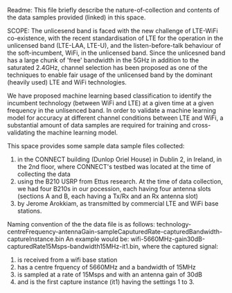 Readme:
This file briefly describe the nature-of-collection and contents of the data samples provided (linked) in this space.

SCOPE:
The unlicesend band is faced with the new challenge of LTE-WiFi co-existence, with the recent standardisation of LTE for the operation in the unlicensed band (LTE-LAA, LTE-U), and the listen-before-talk behaviour of the soft-incumbent, WiFi, in the unlicensed band. Since the unlicesned band has a large chunk of 'free' bandwidth in the 5GHz in addition to the saturated 2.4GHz, channel selection has been proposed as one of the techniques to enable fair usage of the unlicensed band by the dominant (heavily used) LTE and WiFi technologies.

We have proposed machine learning based classification to identify the incumbent technology (between WiFi and LTE) at a given time at a given frequency in the unlisenced band. In order to validate a machine learning model for accuracy at different channel conditions between LTE and WiFi, a substantial amount of data samples are required for training and cross-validating the machine learning model.

This space provides some sample data sample files collected:
  1. in the CONNECT building (Dunlop Oriel House) in Dublin 2, in Ireland, in the 2nd floor, where CONNECT's testbed was located at the time of collecting the data
  1. using the B210 USRP from Ettus research. At the time of data collection, we had four B210s in our pocession, each having four antenna slots (sections A and B, each having a Tx/Rx and an Rx antenna slot)
  1. by Jerome Arokkiam, as transmitted by commercial LTE and WiFi base stations.


Naming convention of the the data file is as follows:
technology-centreFrequency-antennaGain-sampleCaputuredRate-capturedBandwidth-captureInstance.bin
An example would be:
wifi-5660MHz-gain30dB-capturedRate15Msps-bandwidth15MHz-it1.bin, where the captured signal:
1. is received from a wifi base station
2. has a centre frquency of 5660MHz and a bandwidth of 15MHz
3. is sampled at a rate of 15Msps and with an antenna gain of 30dB
4. and is the first capture instance (it1) having the settings 1 to 3.
